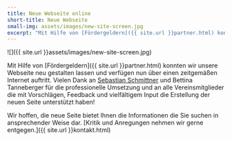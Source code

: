 ```yaml
---
title: Neue Webseite online
short-title: Neue Webseite
small-img: assets/images/new-site-screen.jpg
excerpt: "Mit Hilfe von [Fördergeldern]({{ site.url }}partner.html) konnten wir unsere Webseite neu gestalten lassen."
---
```


![]({{ site.url }}assets/images/new-site-screen.jpg)

Mit Hilfe von [Fördergeldern]({{ site.url }}partner.html) konnten wir
unsere Webseite neu gestalten lassen und verfügen nun über einen
zeitgemäßen Internet auftritt. Vielen Dank an [Sebastian
Schmittner](http://echsecutables.schmittner.pw) und Bettina
Tanneberger für die professionelle Umsetzung und an alle
Vereinsmitglieder die mit Vorschlägen, Feedback und vielfältigem Input
die Erstellung der neuen Seite unterstützt haben!

Wir hoffen, die neue Seite bietet Ihnen die Informationen die Sie suchen in ansprechender Weise dar. [Kritik und Anregungen nehmen wir gerne entgegen.]({{ site.url }}kontakt.html)

